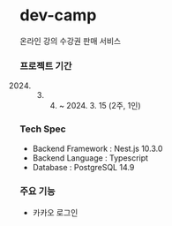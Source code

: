 # dev-camp

온라인 강의 수강권 판매 서비스

### 프로젝트 기간

2024. 3. 4. ~ 2024. 3. 15 (2주, 1인)

### Tech Spec

- Backend Framework : Nest.js 10.3.0
- Backend Language : Typescript
- Database : PostgreSQL 14.9

### 주요 기능

- 카카오 로그인
